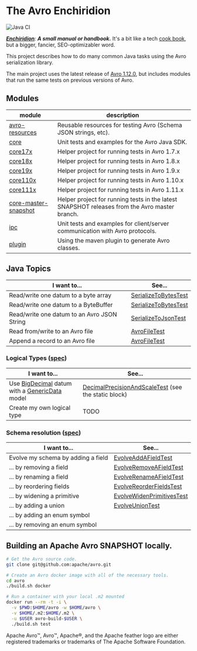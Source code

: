 The Avro Enchiridion
==============================================================================

![Java CI](https://github.com/RyanSkraba/avro-enchiridion/workflows/Java%20CI/badge.svg)

_[**Enchiridion**](https://en.wikipedia.org/wiki/Enchiridion): **A small manual or handbook.**_  It's a bit like a tech [cook book](https://www.oreilly.com/search/?query=cookbook), but a bigger, fancier, SEO-optimizabler word.

<!-- 2020/05/25: 920 O'Reilly results
     2020/06/05: 4758 O'Reilly results (but changed the search URL)
     2020/07/30: 5043 O'Reilly results
     2022/01/25: 5164 O'Reilly results -->

This project describes how to do many common Java tasks using the Avro serialization library.

The main project uses the latest release of [Avro 1.12.0](https://mvnrepository.com/artifact/org.apache.avro/avro/1.12.0), but includes modules that run the same tests on previous versions of Avro.

Modules
------------------------------------------------------------------------------

| module                                                 | description                                                                                   |
|--------------------------------------------------------|-----------------------------------------------------------------------------------------------|
| [avro-resources](avro-resources/readme.md)             | Reusable resources for testing Avro (Schema JSON strings, etc).                               |
| [core](core/readme.md)                                 | Unit tests and examples for the Avro Java SDK.                                                |
| [core17x](core17x/readme.md)                           | Helper project for running tests in Avro 1.7.x                                                |
| [core18x](core18x/readme.md)                           | Helper project for running tests in Avro 1.8.x                                                |
| [core19x](core19x/readme.md)                           | Helper project for running tests in Avro 1.9.x                                                |
| [core110x](core110x/readme.md)                         | Helper project for running tests in Avro 1.10.x                                               |  |
| [core111x](core111x/readme.md)                         | Helper project for running tests in Avro 1.11.x                                               |  |
| [core-master-snapshot](core-master-snapshot/readme.md) | Helper project for running tests in the latest SNAPSHOT releases from the Avro master branch. |
| [ipc](ipc/readme.md)                                   | Unit tests and examples for client/server communication with Avro protocols.                  |
| [plugin](plugin/readme.md)                             | Using the maven plugin to generate Avro classes.                                              |

Java Topics
------------------------------------------------------------------------------

| I want to...                                | See...                 |
|---------------------------------------------|------------------------|
| Read/write one datum to a byte array        | [SerializeToBytesTest] |
| Read/write one datum to a ByteBuffer        | [SerializeToBytesTest] |
| Read/write one datum to an Avro JSON String | [SerializeToJsonTest]  |
| Read from/write to an Avro file             | [AvroFileTest]         |
| Append a record to an Avro file             | [AvroFileTest]         |

[SerializeToBytesTest]: core/src/test/java/com/skraba/avro/enchiridion/core/SerializeToBytesTest.java
[SerializeToJsonTest]: core/src/test/java/com/skraba/avro/enchiridion/core/SerializeToJsonTest.java
[AvroFileTest]: core/src/test/java/com/skraba/avro/enchiridion/core/file/AvroFileTest.java

### Logical Types ([spec][AvroSpecLogicalType])

| I want to...                                                               | See...                                                |
|----------------------------------------------------------------------------|-------------------------------------------------------|
| Use [BigDecimal][BigDecimal] datum with a [GenericData][GenericData] model | [DecimalPrecisionAndScaleTest] (see the static block) |
| Create my own logical type                                                 | TODO                                                  |

[AvroSpecLogicalType]: https://avro.apache.org/docs/current/spec.html#Logical+Types
[BigDecimal]: https://docs.oracle.com/en/java/javase/11/docs/api/java.base/java/math/BigDecimal.html
[GenericData]: https://avro.apache.org/docs/current/api/java/org/apache/avro/generic/GenericData.html
[DecimalPrecisionAndScaleTest]: core/src/test/java/com/skraba/avro/enchiridion/core/logical/DecimalPrecisionAndScaleTest.java

### Schema resolution ([spec][AvroSpecSchemaResolution])

| I want to...                       | See...                      |
|------------------------------------|-----------------------------|
| Evolve my schema by adding a field | [EvolveAddAFieldTest]       |
| ... by removing a field            | [EvolveRemoveAFieldTest]    |
| ... by renaming a field            | [EvolveRenameAFieldTest]    |
| ... by reordering fields           | [EvolveReorderFieldsTest]   |
| ... by widening a primitive        | [EvolveWidenPrimitivesTest] |
| ... by adding a union              | [EvolveUnionTest]           |
| ... by adding an enum symbol       |                             |
| ... by removing an enum symbol     |                             |

[AvroSpecSchemaResolution]: https://avro.apache.org/docs/current/spec.html#Schema+Resolution
[EvolveAddAFieldTest]: core/src/test/java/com/skraba/avro/enchiridion/core/evolution/EvolveAddAFieldTest.java
[EvolveRemoveAFieldTest]: core/src/test/java/com/skraba/avro/enchiridion/core/evolution/EvolveRemoveAFieldTest.java
[EvolveRenameAFieldTest]: core/src/test/java/com/skraba/avro/enchiridion/core/evolution/EvolveRenameAFieldTest.java
[EvolveReorderFieldsTest]: core/src/test/java/com/skraba/avro/enchiridion/core/evolution/EvolveReorderFieldsTest.java
[EvolveWidenPrimitivesTest]: core/src/test/java/com/skraba/avro/enchiridion/core/evolution/EvolveWidenPrimitivesTest.java
[EvolveUnionTest]: core/src/test/java/com/skraba/avro/enchiridion/core/evolution/EvolveUnionTest.java

Building an Apache Avro SNAPSHOT locally.
------------------------------------------------------------------------------

```bash
# Get the Avro source code.
git clone git@github.com:apache/avro.git

# Create an Avro docker image with all of the necessary tools. 
cd avro
./build.sh docker

# Run a container with your local .m2 mounted
docker run --rm -t -i \
  -v $PWD:$HOME/avro -w $HOME/avro \
  -v $HOME/.m2:$HOME/.m2 \
  -u $USER avro-build-$USER \
  ./build.sh test
```

Apache Avro™, Avro™, Apache®, and the Apache feather logo are either registered trademarks or trademarks of The Apache Software Foundation.
